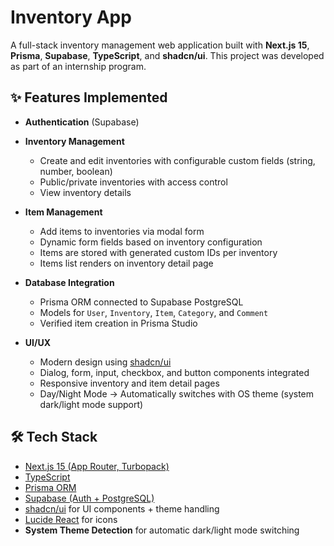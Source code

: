 # Inventory App

A full-stack inventory management web application built with **Next.js 15**, **Prisma**, **Supabase**, **TypeScript**, and **shadcn/ui**.
This project was developed as part of an internship program.

## ✨ Features Implemented

* **Authentication** (Supabase)
* **Inventory Management**

  * Create and edit inventories with configurable custom fields (string, number, boolean)
  * Public/private inventories with access control
  * View inventory details
* **Item Management**

  * Add items to inventories via modal form
  * Dynamic form fields based on inventory configuration
  * Items are stored with generated custom IDs per inventory
  * Items list renders on inventory detail page
* **Database Integration**

  * Prisma ORM connected to Supabase PostgreSQL
  * Models for `User`, `Inventory`, `Item`, `Category`, and `Comment`
  * Verified item creation in Prisma Studio
* **UI/UX**

  * Modern design using [shadcn/ui](https://ui.shadcn.com/)
  * Dialog, form, input, checkbox, and button components integrated
  * Responsive inventory and item detail pages
  * Day/Night Mode → Automatically switches with OS theme (system dark/light mode support)

## 🛠️ Tech Stack

* [Next.js 15 (App Router, Turbopack)](https://nextjs.org/)
* [TypeScript](https://www.typescriptlang.org/)
* [Prisma ORM](https://www.prisma.io/)
* [Supabase (Auth + PostgreSQL)](https://supabase.com/)
* [shadcn/ui](https://ui.shadcn.com/) for UI components + theme handling
* [Lucide React](https://lucide.dev/) for icons
* **System Theme Detection** for automatic dark/light mode switching
